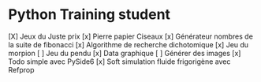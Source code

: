 # Python Training student

[X] Jeux du Juste prix
[x] Pierre papier Ciseaux
[x] Générateur nombres de la suite de fibonacci
[x] Algorithme de recherche dichotomique
[x] Jeu du morpion
[ ] Jeu du pendu
[x] Data graphique
[ ] Générer des images
[x] Todo simple avec PySide6
[x] Soft simulation fluide frigorigène avec Refprop
